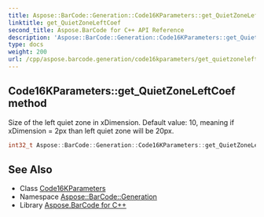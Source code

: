```yaml
---
title: Aspose::BarCode::Generation::Code16KParameters::get_QuietZoneLeftCoef method
linktitle: get_QuietZoneLeftCoef
second_title: Aspose.BarCode for C++ API Reference
description: 'Aspose::BarCode::Generation::Code16KParameters::get_QuietZoneLeftCoef method. Size of the left quiet zone in xDimension. Default value: 10, meaning if xDimension = 2px than left quiet zone will be 20px in C++.'
type: docs
weight: 200
url: /cpp/aspose.barcode.generation/code16kparameters/get_quietzoneleftcoef/
---
```

## Code16KParameters::get_QuietZoneLeftCoef method


Size of the left quiet zone in xDimension. Default value: 10, meaning if xDimension = 2px than left quiet zone will be 20px.

```cpp
int32_t Aspose::BarCode::Generation::Code16KParameters::get_QuietZoneLeftCoef()
```

## See Also

* Class [Code16KParameters](../)
* Namespace [Aspose::BarCode::Generation](../../)
* Library [Aspose.BarCode for C++](../../../)
